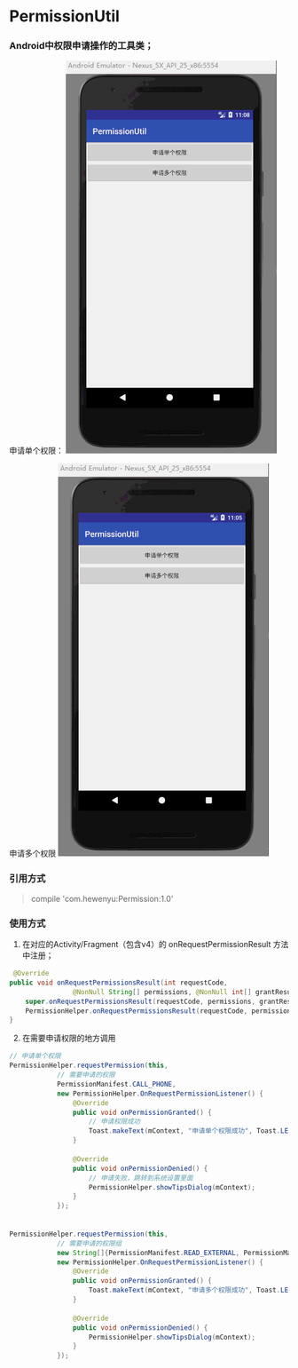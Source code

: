 # PermissionUtil
### Android中权限申请操作的工具类；

申请单个权限：
![single](https://github.com/hewenyuAndroid/PermissionUtil/blob/master/screen/applySingle.gif)

申请多个权限
![multi](https://github.com/hewenyuAndroid/PermissionUtil/blob/master/screen/applyMulti.gif)

### 引用方式

> compile 'com.hewenyu:Permission:1.0'

### 使用方式

1. 在对应的Activity/Fragment（包含v4）的 onRequestPermissionResult 方法中注册；
```Java
 @Override
public void onRequestPermissionsResult(int requestCode, 
                @NonNull String[] permissions, @NonNull int[] grantResults) {
    super.onRequestPermissionsResult(requestCode, permissions, grantResults);
    PermissionHelper.onRequestPermissionsResult(requestCode, permissions, grantResults);
}

```

2. 在需要申请权限的地方调用
```Java
// 申请单个权限
PermissionHelper.requestPermission(this,
            // 需要申请的权限
            PermissionManifest.CALL_PHONE,
            new PermissionHelper.OnRequestPermissionListener() {
                @Override
                public void onPermissionGranted() {
                    // 申请权限成功
                    Toast.makeText(mContext, "申请单个权限成功", Toast.LENGTH_SHORT).show();
                }

                @Override
                public void onPermissionDenied() {
                    // 申请失败，跳转到系统设置里面
                    PermissionHelper.showTipsDialog(mContext);
                }
            });
            
            
PermissionHelper.requestPermission(this,
            // 需要申请的权限组
            new String[]{PermissionManifest.READ_EXTERNAL, PermissionManifest.CAMERA},
            new PermissionHelper.OnRequestPermissionListener() {
                @Override
                public void onPermissionGranted() {
                    Toast.makeText(mContext, "申请多个权限成功", Toast.LENGTH_SHORT).show();
                }

                @Override
                public void onPermissionDenied() {
                    PermissionHelper.showTipsDialog(mContext);
                }
            });
```

